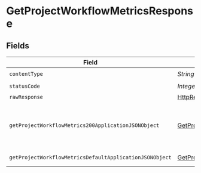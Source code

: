 # GetProjectWorkflowMetricsResponse


## Fields

| Field                                                                                                                         | Type                                                                                                                          | Required                                                                                                                      | Description                                                                                                                   |
| ----------------------------------------------------------------------------------------------------------------------------- | ----------------------------------------------------------------------------------------------------------------------------- | ----------------------------------------------------------------------------------------------------------------------------- | ----------------------------------------------------------------------------------------------------------------------------- |
| `contentType`                                                                                                                 | *String*                                                                                                                      | :heavy_check_mark:                                                                                                            | N/A                                                                                                                           |
| `statusCode`                                                                                                                  | *Integer*                                                                                                                     | :heavy_check_mark:                                                                                                            | N/A                                                                                                                           |
| `rawResponse`                                                                                                                 | [HttpResponse<byte[]>](https://docs.oracle.com/en/java/javase/11/docs/api/java.net.http/java/net/http/HttpResponse.html)      | :heavy_minus_sign:                                                                                                            | N/A                                                                                                                           |
| `getProjectWorkflowMetrics200ApplicationJSONObject`                                                                           | [GetProjectWorkflowMetrics200ApplicationJSON](../../models/operations/GetProjectWorkflowMetrics200ApplicationJSON.md)         | :heavy_minus_sign:                                                                                                            | A paginated list of summary metrics by workflow                                                                               |
| `getProjectWorkflowMetricsDefaultApplicationJSONObject`                                                                       | [GetProjectWorkflowMetricsDefaultApplicationJSON](../../models/operations/GetProjectWorkflowMetricsDefaultApplicationJSON.md) | :heavy_minus_sign:                                                                                                            | Error response.                                                                                                               |